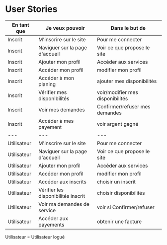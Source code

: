 # User Stories

| En tant que | Je veux pouvoir                     | Dans le but de                   |
| ----------- | ----------------------------------- | -------------------------------- |
| Inscrit     | M'inscrire sur le site              | Pour me connecter                |
| Inscrit     | Naviguer sur la page d'accueil      | Voir ce que propose le site      |
| Inscrit     | Ajouter mon profil                  | Accéder aux services             |
| Inscrit     | Accéder mon profil                  | modifier mon profil              |
| Inscrit     | Accéder à mon planing               | ajouter mes disponibilités       |
| Inscrit     | Vérifier mes disponibilités         | voir/modifier mes disponibilités |
| Inscrit     | Voir mes demandes                   | Confirmer/refuser mes demandes   |
| Inscrit     | Accéder à mes payement              | voir argent gagné                |
| ---         | ---                                 | ---                              |
| Utilisateur | M'inscrire sur le site              | Pour me connecter                |
| Utilisateur | Naviguer sur la page d'accueil      | Voir ce que propose le site      |
| Utilisateur | Ajouter mon profil                  | Accéder aux services             |
| Utilisateur | Accéder mon profil                  | modifier mon profil              |
| Utilisateur | Accéder aux inscrits                | choisir un inscrit               |
| Utilisateur | Vérifier les disponibilités inscrit | choisir disponibilités           |
| Utilisateur | Voir ma demandes de service         | voir si Confirmer/refuser        |
| Utilisateur | Accéder aux payements               | obtenir une facture              |

Utilisateur = Utilisateur logué
